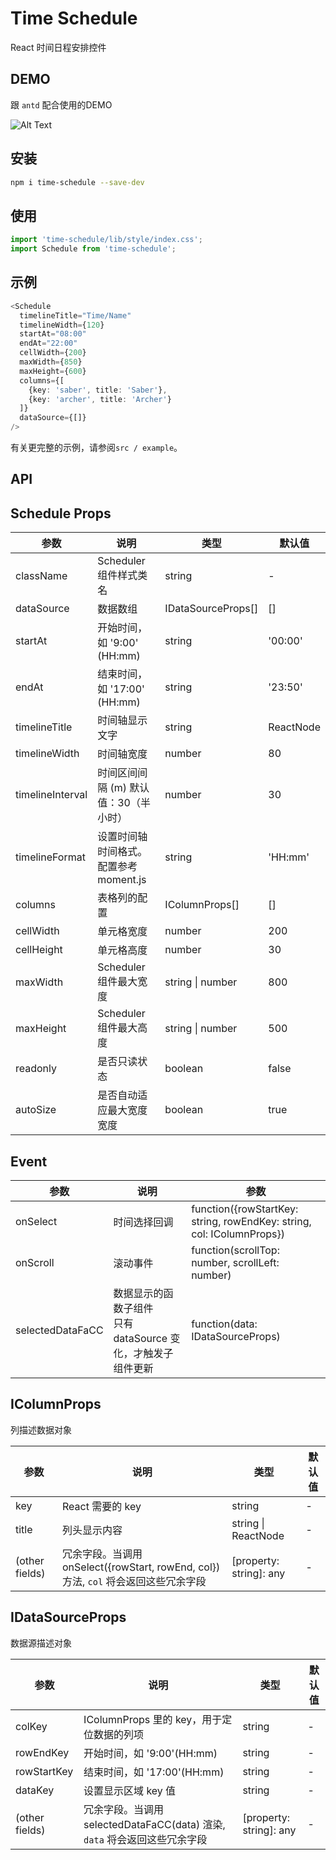 # Time Schedule

React 时间日程安排控件

## DEMO

跟 `antd` 配合使用的DEMO

![Alt Text](https://i.bmp.ovh/imgs/2019/07/def6f025493be745.gif)

## 安装

```bash
npm i time-schedule --save-dev
```

## 使用

```typescript
import 'time-schedule/lib/style/index.css';
import Schedule from 'time-schedule';
```

## 示例

```typescript
<Schedule
  timelineTitle="Time/Name"
  timelineWidth={120}
  startAt="08:00"
  endAt="22:00"
  cellWidth={200}
  maxWidth={850}
  maxHeight={600}
  columns={[
    {key: 'saber', title: 'Saber'},
    {key: 'archer', title: 'Archer'}
  ]}
  dataSource={[]}
/>
```
有关更完整的示例，请参阅`src / example`。


## API

## Schedule Props

参数 | 说明 | 类型 | 默认值
-|-|-|-
className | Scheduler 组件样式类名 | string | -
dataSource | 数据数组 | IDataSourceProps[] | []
startAt | 开始时间，如 '9:00' (HH:mm) | string | '00:00'
endAt | 结束时间，如 '17:00' (HH:mm) | string | '23:50'
timelineTitle | 时间轴显示文字 | string | ReactNode | -
timelineWidth | 时间轴宽度 | number | 80
timelineInterval | 时间区间间隔 (m) 默认值：30（半小时） | number | 30
timelineFormat | 设置时间轴时间格式。配置参考 moment.js | string | 'HH:mm'
columns| 表格列的配置 | IColumnProps[] | []
cellWidth | 单元格宽度 | number | 200
cellHeight | 单元格高度 | number | 30
maxWidth | Scheduler 组件最大宽度 | string \| number | 800
maxHeight | Scheduler 组件最大高度 | string \| number | 500
readonly | 是否只读状态 | boolean | false
autoSize | 是否自动适应最大宽度宽度 | boolean | true

## Event
参数|说明|参数
-|-|-
onSelect | 时间选择回调 | function({rowStartKey: string, rowEndKey: string, col: IColumnProps})
onScroll | 滚动事件 | function(scrollTop: number, scrollLeft: number)
selectedDataFaCC | 数据显示的函数子组件<br />只有 dataSource 变化，才触发子组件更新 | function(data: IDataSourceProps)

## IColumnProps

列描述数据对象

参数 | 说明 | 类型 | 默认值
-|-|-|-
key | React 需要的 key | string | -
title | 列头显示内容	| string \| ReactNode | -
(other fields) | 冗余字段。当调用 onSelect({rowStart, rowEnd, col}) 方法, `col` 将会返回这些冗余字段 | [property: string]: any | -

## IDataSourceProps

数据源描述对象

参数 | 说明 | 类型 | 默认值
-|-|-|-
colKey | IColumnProps 里的 key，用于定位数据的列项 | string | -
rowEndKey | 开始时间，如 '9:00'(HH:mm) | string | -
rowStartKey | 结束时间，如 '17:00'(HH:mm) | string | -
dataKey | 设置显示区域 key 值 | string | -
(other fields) | 冗余字段。当调用 selectedDataFaCC(data) 渲染, `data` 将会返回这些冗余字段 | [property: string]: any | -